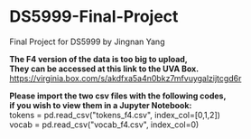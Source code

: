 # DS5999-Final-Project
Final Project for DS5999 by Jingnan Yang

**The F4 version of the data is too big to upload,**<br>
**They can be accessed at this link to the UVA Box.**<br/>
https://virginia.box.com/s/akdfxa5a4n0bkz7mfvuygalzijtcgd6r

**Please import the two csv files with the following codes,**<br>
**if you wish to view them in a Jupyter Notebook:**<br>
tokens = pd.read_csv("tokens_f4.csv", index_col=[0,1,2])<br>
vocab = pd.read_csv("vocab_f4.csv", index_col=0)
